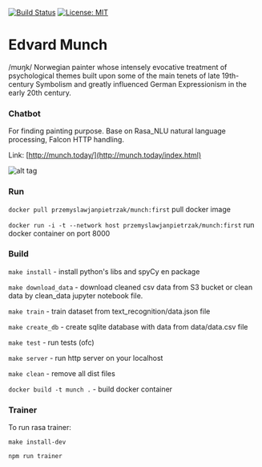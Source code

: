 [![Build Status](https://travis-ci.org/przemyslawjanpietrzak/munch.svg?branch=develop)](https://travis-ci.org/przemyslawjanpietrzak/munch) [![License: MIT](https://img.shields.io/badge/License-MIT-yellow.svg)](https://opensource.org/licenses/MIT)

# Edvard Munch

/mʊŋk/ Norwegian painter whose intensely evocative treatment of psychological themes built upon some of the main tenets of late 19th-century Symbolism and greatly influenced German Expressionism in the early 20th century.

### Chatbot
For finding painting purpose. Base on Rasa_NLU natural language processing, Falcon HTTP handling.

Link: [http://munch.today/](http://munch.today/index.html)

![alt tag](https://przemyslawjanpietrzak.github.io/munch-screenshot.png)

### Run 

`docker pull przemyslawjanpietrzak/munch:first` pull docker image

`docker run -i -t --network host przemyslawjanpietrzak/munch:first` run docker container on port 8000

### Build
`make install` - install python's libs and spyCy en package

`make download_data` - download cleaned csv data from S3 bucket or clean data by clean_data jupyter notebook file.

`make train` - train dataset from text_recognition/data.json file

`make create_db` - create sqlite database with data from data/data.csv file

`make test` - run tests (ofc)

`make server` - run http server on your localhost

`make clean` - remove all dist files

`docker build -t munch .` - build docker container

### Trainer

To run rasa trainer:

`make install-dev`

`npm run trainer`
